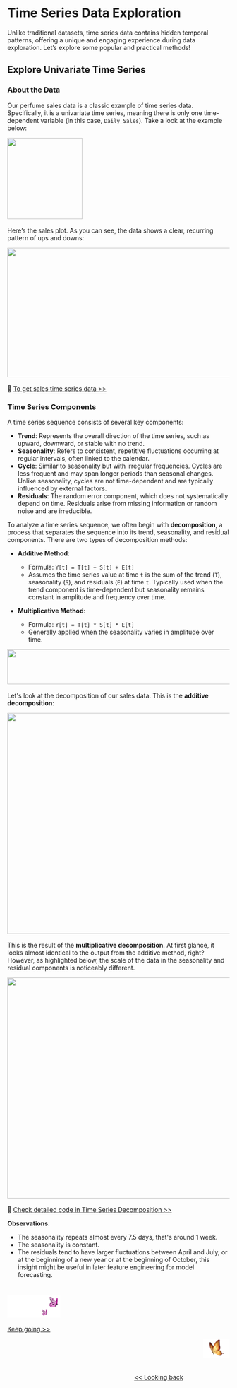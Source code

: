 # Time Series Data Exploration
Unlike traditional datasets, time series data contains hidden temporal patterns, offering a unique and engaging experience during data exploration. Let’s explore some popular and practical methods!


## Explore Univariate Time Series

### About the Data

Our perfume sales data is a classic example of time series data. Specifically, it is a univariate time series, meaning there is only one time-dependent variable (in this case, `Daily_Sales`). Take a look at the example below:

<p align="left">
<img src="https://github.com/lady-h-world/My_Garden/blob/main/images/Garden_Totem_images/data_exploration/ts_sales_exp.png" width="170" height="184" />
</p>

Here’s the sales plot. As you can see, the data shows a clear, recurring pattern of ups and downs:

<p align="left">
<img src="https://github.com/lady-h-world/My_Garden/blob/main/images/Garden_Totem_images/data_exploration/daily_sales_plot.png" width="1092" height="293" />
</p>

🌻 [To get sales time series data >>][1]


### Time Series Components
A time series sequence consists of several key components:

* <b>Trend</b>: Represents the overall direction of the time series, such as upward, downward, or stable with no trend.
* <b>Seasonality</b>: Refers to consistent, repetitive fluctuations occurring at regular intervals, often linked to the calendar.
* <b>Cycle</b>: Similar to seasonality but with irregular frequencies. Cycles are less frequent and may span longer periods than seasonal changes. Unlike seasonality, cycles are not time-dependent and are typically influenced by external factors.
* <b>Residuals</b>: The random error component, which does not systematically depend on time. Residuals arise from missing information or random noise and are irreducible.

To analyze a time series sequence, we often begin with <b>decomposition</b>, a process that separates the sequence into its trend, seasonality, and residual components. There are two types of decomposition methods:

* <b>Additive Method</b>:
  * Formula: `Y[t] = T[t] + S[t] + E[t]`
  * Assumes the time series value at time `t` is the sum of the trend (`T`), seasonality (`S`), and residuals (`E`) at time `t`. Typically used when the trend component is time-dependent but seasonality remains constant in amplitude and frequency over time.

* <b>Multiplicative Method</b>:
  * Formula: `Y[t] = T[t] * S[t] * E[t]`
  * Generally applied when the seasonality varies in amplitude over time.

<p align="left">
<img src="https://github.com/lady-h-world/My_Garden/blob/main/images/Garden_Totem_images/notes/trend_cycle.png" width="766" height="79" />
</p>

Let's look at the decomposition of our sales data. This is the <b>additive decomposition</b>:

<p align="left">
<img src="https://github.com/lady-h-world/My_Garden/blob/main/images/Garden_Totem_images/data_exploration/additive_dep.png" width="1116" height="500" />
</p>

This is the result of the <b>multiplicative decomposition</b>. At first glance, it looks almost identical to the output from the additive method, right? However, as highlighted below, the scale of the data in the seasonality and residual components is noticeably different.

<p align="left">
<img src="https://github.com/lady-h-world/My_Garden/blob/main/images/Garden_Totem_images/data_exploration/multiplicative_decomp.png" width="1116" height="500" />
</p>

🌻 [Check detailed code in Time Series Decomposition >>][2]

<b>Observations</b>:
* The seasonality repeats almost every 7.5 days, that's around 1 week.
* The seasonality is constant.
* The residuals tend to have larger fluctuations between April and July, or at the beginning of a new year or at the beginning of October, this insight might be useful in later feature engineering for model forecasting.


#
<p align="left">
<img src="https://github.com/lady-h-world/My_Garden/blob/main/images/follow_us.png" width="120" height="50" />
</p>

[Keep going >>][3]

<p align="right">
<img src="https://github.com/lady-h-world/My_Garden/blob/main/images/going_back.png" width="60" height="44" />
</p>

&nbsp;&nbsp;&nbsp;&nbsp;&nbsp;&nbsp;&nbsp;&nbsp;&nbsp;&nbsp;&nbsp;&nbsp;&nbsp;&nbsp;&nbsp;&nbsp;&nbsp;&nbsp;&nbsp;&nbsp;&nbsp;&nbsp;&nbsp;&nbsp;&nbsp;&nbsp;&nbsp;&nbsp;&nbsp;&nbsp;&nbsp;&nbsp;&nbsp;&nbsp;&nbsp;&nbsp;&nbsp;&nbsp;&nbsp;&nbsp;&nbsp;&nbsp;&nbsp;&nbsp;&nbsp;&nbsp;&nbsp;&nbsp;&nbsp;&nbsp;&nbsp;&nbsp;&nbsp;&nbsp;&nbsp;&nbsp;&nbsp;&nbsp;&nbsp;&nbsp;&nbsp;&nbsp;&nbsp;&nbsp;&nbsp;&nbsp;&nbsp;&nbsp;&nbsp;&nbsp;&nbsp;&nbsp;&nbsp;&nbsp;&nbsp;&nbsp;&nbsp;&nbsp;&nbsp;&nbsp;&nbsp;&nbsp;&nbsp;&nbsp;&nbsp;&nbsp;&nbsp;&nbsp;&nbsp;&nbsp;&nbsp;&nbsp;&nbsp;&nbsp;&nbsp;&nbsp;&nbsp;&nbsp;&nbsp;&nbsp;&nbsp;&nbsp;&nbsp;&nbsp;&nbsp;&nbsp;&nbsp;&nbsp;&nbsp;&nbsp;&nbsp;&nbsp;&nbsp;&nbsp;&nbsp;&nbsp;&nbsp;&nbsp;&nbsp;&nbsp;&nbsp;&nbsp;&nbsp;&nbsp;&nbsp;&nbsp;&nbsp;&nbsp;&nbsp;&nbsp;&nbsp;&nbsp;&nbsp;&nbsp;&nbsp;&nbsp;&nbsp;&nbsp;&nbsp;&nbsp;&nbsp;&nbsp;&nbsp;&nbsp;&nbsp;&nbsp;&nbsp;&nbsp;&nbsp;&nbsp;&nbsp;&nbsp;&nbsp;&nbsp;&nbsp;&nbsp;&nbsp;&nbsp;&nbsp;&nbsp;&nbsp;&nbsp;&nbsp;&nbsp;&nbsp;&nbsp;&nbsp;&nbsp;&nbsp;&nbsp;&nbsp;&nbsp;&nbsp;&nbsp;&nbsp;&nbsp;&nbsp;&nbsp;&nbsp;&nbsp;&nbsp;&nbsp;&nbsp;&nbsp;&nbsp;&nbsp;&nbsp;&nbsp;&nbsp;&nbsp;&nbsp;&nbsp;&nbsp;&nbsp;&nbsp;&nbsp;&nbsp;&nbsp;&nbsp;&nbsp;&nbsp;[<< Looking back][4]
 
[1]:https://github.com/lady-h-world/My_Garden/blob/main/code/crystal_ball/data_collector/generate_sales.ipynb
[2]:https://github.com/lady-h-world/My_Garden/blob/main/code/penitent_arch/past_ts_exploration.ipynb
[3]:https://github.com/lady-h-world/My_Garden/blob/main/reading_pages/Penitent_Arch/ts2.md
[4]:https://github.com/lady-h-world/My_Garden/blob/main/reading_pages/Penitent_Arch/penitent_arch.md
